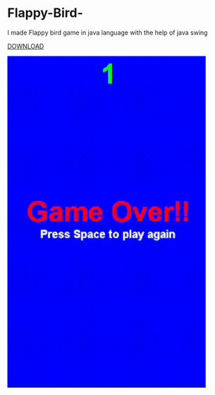 # Flappy-Bird-
I made Flappy bird game in java language with the help of java swing 

[DOWNLOAD](https://www.dropbox.com/s/s7gj2jov8bfmxwi/Flappy%20Bird.jar?dl=0)


<img src="FlappyDemo.gif" width="450">
